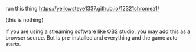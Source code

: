 
run this thing
https://yellowsteve1337.github.io/12321chromea1/

(this is nothing)

If you are using a streaming software like OBS studio, you may add this as a browser source. Bot is pre-installed and everything and the game auto-starts.
